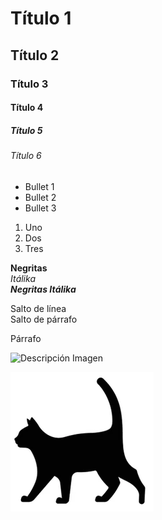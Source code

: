 # Título 1
## Título 2
### Título 3
#### Título 4
##### Título 5
###### Título 6

* Bullet 1
* Bullet 2
* Bullet 3

1. Uno
2. Dos
3. Tres

**Negritas** <br>
_Itálika_ <br>
***Negritas Itálika*** <p>

Salto de línea <br>
Salto de párrafo <p>
Párrafo

![Descripción Imagen](https://concepto.de/wp-content/uploads/2020/08/Programacion-informatica-scaled-e1724960033513.jpg)

![Imagen propia](https://github.com/adairroju/FP-SC04S/blob/Images/Gatito.png?raw=true)
